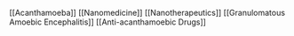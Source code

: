 [[Acanthamoeba]]
[[Nanomedicine]]
[[Nanotherapeutics]]
[[Granulomatous Amoebic Encephalitis]]
[[Anti-acanthamoebic Drugs]]
